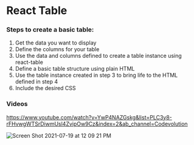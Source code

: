 # React Table

### Steps to create a basic table:  
1. Get the data you want to display
2. Define the columns for your table
3. Use the data and columns defined to create a table instance using react-table
4. Define a basic table structure using plain HTML
5. Use the table instance created in step 3 to bring life to the HTML defined in step 4
6. Include the desired CSS

### Videos  
https://www.youtube.com/watch?v=YwP4NAZGskg&list=PLC3y8-rFHvwgWTSrDiwmUsl4ZvipOw9Cz&index=2&ab_channel=Codevolution  


![Screen Shot 2021-07-19 at 12 09 21 PM](https://user-images.githubusercontent.com/22514083/126192034-9e3eca3f-1479-45ee-88c2-3d9626479c85.png)
